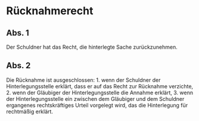 # Rücknahmerecht



## Abs. 1

 Der Schuldner hat das Recht, die hinterlegte Sache zurückzunehmen.

## Abs. 2

 Die Rücknahme ist ausgeschlossen:  1.
 wenn der Schuldner der Hinterlegungsstelle erklärt, dass er auf das Recht zur Rücknahme verzichte,
 2.
 wenn der Gläubiger der Hinterlegungsstelle die Annahme erklärt,
 3.
 wenn der Hinterlegungsstelle ein zwischen dem Gläubiger und dem Schuldner ergangenes rechtskräftiges Urteil vorgelegt wird, das die Hinterlegung für rechtmäßig erklärt.
 

